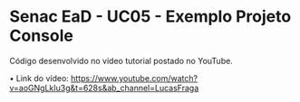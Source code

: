 # Senac EaD - UC05 - Exemplo Projeto Console
Código desenvolvido no vídeo tutorial postado no YouTube.

• Link do vídeo: https://www.youtube.com/watch?v=aoGNgLkIu3g&t=628s&ab_channel=LucasFraga
